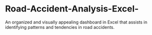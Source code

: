 # Road-Accident-Analysis-Excel-
An organized and visually appealing dashboard in Excel that assists in identifying patterns and tendencies in road accidents.

